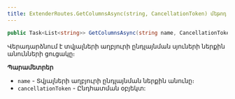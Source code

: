 ```yaml
---
title: ExtenderRoutes.GetColumnsAsync(string, CancellationToken) մեթոդ
---
```


```c#
public Task<List<string>> GetColumnsAsync(string name, CancellationToken cancellationToken = default)
```

Վերադարձնում է տվյալների աղբյուրի ընդլայնման սյուների ներքին անունների ցուցակը։

**Պարամետրեր**

* `name` - Տվյալների աղբյուրի ընդլայնման ներքին անունը։
* `cancellationToken` - Ընդհատման օբյեկտ:
